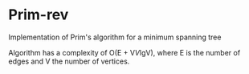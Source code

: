 # Prim-rev
Implementation of Prim's algorithm for a minimum spanning tree

Algorithm has a complexity of O(E + V*V*lgV), where E is the number of edges and V the number of vertices.
